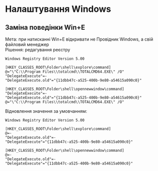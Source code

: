 # Налаштування Windows
## Заміна поведінки Win+E
Мета: при натисканні Win+E відкривати не Провідник Windows, а свій файловий менеджер  
Рішення: редагування реєстру  
```reg
Windows Registry Editor Version 5.00

[HKEY_CLASSES_ROOT\Folder\shell\explore\command]
@="\"C:\\Program Files\\totalcmd\\TOTALCMD64.EXE\" /O"
"DelegateExecute"=-
"DelegateExecute.old"="{11dbb47c-a525-400b-9e80-a54615a090c0}"

[HKEY_CLASSES_ROOT\Folder\shell\opennewwindow\command]
"DelegateExecute"=-
"DelegateExecute.old"="{11dbb47c-a525-400b-9e80-a54615a090c0}"
@="\"C:\\Program Files\\totalcmd\\TOTALCMD64.EXE\" /O"
```
Відновлення значення за умовчанням:
```reg
Windows Registry Editor Version 5.00

[HKEY_CLASSES_ROOT\Folder\shell\explore\command]
@=-
"DelegateExecute.old"=-
"DelegateExecute"="{11dbb47c-a525-400b-9e80-a54615a090c0}"

[HKEY_CLASSES_ROOT\Folder\shell\opennewwindow\command]
@=-
"DelegateExecute.old"=-
"DelegateExecute"="{11dbb47c-a525-400b-9e80-a54615a090c0}"
```
